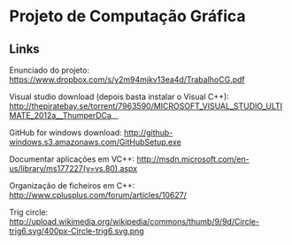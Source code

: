 # Projeto de Computação Gráfica


## Links
Enunciado do projeto: https://www.dropbox.com/s/y2m94mjkv13ea4d/TrabalhoCG.pdf

Visual studio download (depois basta instalar o Visual C++): http://thepiratebay.se/torrent/7963590/MICROSOFT_VISUAL_STUDIO_ULTIMATE_2012a__ThumperDCa__

GitHub for windows download: http://github-windows.s3.amazonaws.com/GitHubSetup.exe

Documentar aplicações em VC++: http://msdn.microsoft.com/en-us/library/ms177227(v=vs.80).aspx

Organização de ficheiros em C++: http://www.cplusplus.com/forum/articles/10627/

Trig circle: http://upload.wikimedia.org/wikipedia/commons/thumb/9/9d/Circle-trig6.svg/400px-Circle-trig6.svg.png